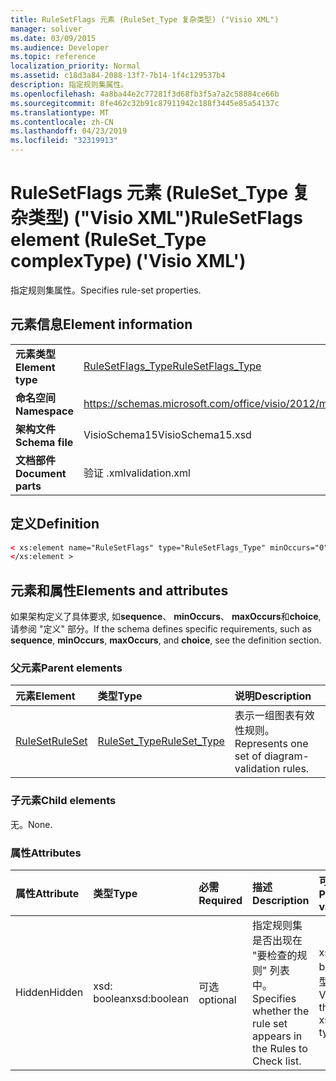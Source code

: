 ```yaml
---
title: RuleSetFlags 元素 (RuleSet_Type 复杂类型) ("Visio XML")
manager: soliver
ms.date: 03/09/2015
ms.audience: Developer
ms.topic: reference
localization_priority: Normal
ms.assetid: c18d3a84-2088-13f7-7b14-1f4c129537b4
description: 指定规则集属性。
ms.openlocfilehash: 4a8ba44e2c77281f3d68fb3f5a7a2c58884ce66b
ms.sourcegitcommit: 8fe462c32b91c87911942c188f3445e85a54137c
ms.translationtype: MT
ms.contentlocale: zh-CN
ms.lasthandoff: 04/23/2019
ms.locfileid: "32319913"
---
```

# <a name="rulesetflags-element-rulesettype-complextype-visio-xml"></a><span data-ttu-id="4e5ec-103">RuleSetFlags 元素 (RuleSet_Type 复杂类型) ("Visio XML")</span><span class="sxs-lookup"><span data-stu-id="4e5ec-103">RuleSetFlags element (RuleSet_Type complexType) ('Visio XML')</span></span>

<span data-ttu-id="4e5ec-104">指定规则集属性。</span><span class="sxs-lookup"><span data-stu-id="4e5ec-104">Specifies rule-set properties.</span></span>
  
## <a name="element-information"></a><span data-ttu-id="4e5ec-105">元素信息</span><span class="sxs-lookup"><span data-stu-id="4e5ec-105">Element information</span></span>

|||
|:-----|:-----|
|<span data-ttu-id="4e5ec-106">**元素类型**</span><span class="sxs-lookup"><span data-stu-id="4e5ec-106">**Element type**</span></span> <br/> |[<span data-ttu-id="4e5ec-107">RuleSetFlags_Type</span><span class="sxs-lookup"><span data-stu-id="4e5ec-107">RuleSetFlags_Type</span></span>](rulesetflags_type-complextypevisio-xml.md) <br/> |
|<span data-ttu-id="4e5ec-108">**命名空间**</span><span class="sxs-lookup"><span data-stu-id="4e5ec-108">**Namespace**</span></span> <br/> |https://schemas.microsoft.com/office/visio/2012/main  <br/> |
|<span data-ttu-id="4e5ec-109">**架构文件**</span><span class="sxs-lookup"><span data-stu-id="4e5ec-109">**Schema file**</span></span> <br/> |<span data-ttu-id="4e5ec-110">VisioSchema15</span><span class="sxs-lookup"><span data-stu-id="4e5ec-110">VisioSchema15.xsd</span></span>  <br/> |
|<span data-ttu-id="4e5ec-111">**文档部件**</span><span class="sxs-lookup"><span data-stu-id="4e5ec-111">**Document parts**</span></span> <br/> |<span data-ttu-id="4e5ec-112">验证 .xml</span><span class="sxs-lookup"><span data-stu-id="4e5ec-112">validation.xml</span></span>  <br/> |
   
## <a name="definition"></a><span data-ttu-id="4e5ec-113">定义</span><span class="sxs-lookup"><span data-stu-id="4e5ec-113">Definition</span></span>

```XML
< xs:element name="RuleSetFlags" type="RuleSetFlags_Type" minOccurs="0" maxOccurs="1" >
</xs:element >
```

## <a name="elements-and-attributes"></a><span data-ttu-id="4e5ec-114">元素和属性</span><span class="sxs-lookup"><span data-stu-id="4e5ec-114">Elements and attributes</span></span>

<span data-ttu-id="4e5ec-115">如果架构定义了具体要求, 如**sequence**、 **minOccurs**、 **maxOccurs**和**choice**, 请参阅 "定义" 部分。</span><span class="sxs-lookup"><span data-stu-id="4e5ec-115">If the schema defines specific requirements, such as **sequence**, **minOccurs**, **maxOccurs**, and **choice**, see the definition section.</span></span> 
  
### <a name="parent-elements"></a><span data-ttu-id="4e5ec-116">父元素</span><span class="sxs-lookup"><span data-stu-id="4e5ec-116">Parent elements</span></span>

|<span data-ttu-id="4e5ec-117">**元素**</span><span class="sxs-lookup"><span data-stu-id="4e5ec-117">**Element**</span></span>|<span data-ttu-id="4e5ec-118">**类型**</span><span class="sxs-lookup"><span data-stu-id="4e5ec-118">**Type**</span></span>|<span data-ttu-id="4e5ec-119">**说明**</span><span class="sxs-lookup"><span data-stu-id="4e5ec-119">**Description**</span></span>|
|:-----|:-----|:-----|
|[<span data-ttu-id="4e5ec-120">RuleSet</span><span class="sxs-lookup"><span data-stu-id="4e5ec-120">RuleSet</span></span>](ruleset-element-rulesets_type-complextypevisio-xml.md) <br/> |[<span data-ttu-id="4e5ec-121">RuleSet_Type</span><span class="sxs-lookup"><span data-stu-id="4e5ec-121">RuleSet_Type</span></span>](ruleset_type-complextypevisio-xml.md) <br/> |<span data-ttu-id="4e5ec-122">表示一组图表有效性规则。</span><span class="sxs-lookup"><span data-stu-id="4e5ec-122">Represents one set of diagram-validation rules.</span></span>  <br/> |
   
### <a name="child-elements"></a><span data-ttu-id="4e5ec-123">子元素</span><span class="sxs-lookup"><span data-stu-id="4e5ec-123">Child elements</span></span>

<span data-ttu-id="4e5ec-124">无。</span><span class="sxs-lookup"><span data-stu-id="4e5ec-124">None.</span></span>
  
### <a name="attributes"></a><span data-ttu-id="4e5ec-125">属性</span><span class="sxs-lookup"><span data-stu-id="4e5ec-125">Attributes</span></span>

|<span data-ttu-id="4e5ec-126">**属性**</span><span class="sxs-lookup"><span data-stu-id="4e5ec-126">**Attribute**</span></span>|<span data-ttu-id="4e5ec-127">**类型**</span><span class="sxs-lookup"><span data-stu-id="4e5ec-127">**Type**</span></span>|<span data-ttu-id="4e5ec-128">**必需**</span><span class="sxs-lookup"><span data-stu-id="4e5ec-128">**Required**</span></span>|<span data-ttu-id="4e5ec-129">**描述**</span><span class="sxs-lookup"><span data-stu-id="4e5ec-129">**Description**</span></span>|<span data-ttu-id="4e5ec-130">**可能的值**</span><span class="sxs-lookup"><span data-stu-id="4e5ec-130">**Possible values**</span></span>|
|:-----|:-----|:-----|:-----|:-----|
|<span data-ttu-id="4e5ec-131">Hidden</span><span class="sxs-lookup"><span data-stu-id="4e5ec-131">Hidden</span></span>  <br/> |<span data-ttu-id="4e5ec-132">xsd: boolean</span><span class="sxs-lookup"><span data-stu-id="4e5ec-132">xsd:boolean</span></span>  <br/> |<span data-ttu-id="4e5ec-133">可选</span><span class="sxs-lookup"><span data-stu-id="4e5ec-133">optional</span></span>  <br/> |<span data-ttu-id="4e5ec-134">指定规则集是否出现在 "要检查的规则" 列表中。</span><span class="sxs-lookup"><span data-stu-id="4e5ec-134">Specifies whether the rule set appears in the Rules to Check list.</span></span>  <br/> |<span data-ttu-id="4e5ec-135">xsd: boolean 类型的值。</span><span class="sxs-lookup"><span data-stu-id="4e5ec-135">Values of the xsd:boolean type.</span></span>  <br/> |
   

